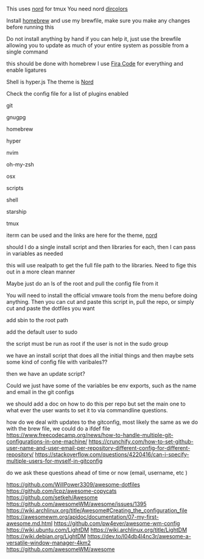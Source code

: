 This uses [nord][1] for tmux
You need nord [dircolors][3]

Install [homebrew][2] and use my brewfile, make sure you make any changes before running this

Do not install anything by hand if you can help it, just use the brewfile allowing you to update as much of your entire system as possible  from a single command

this should be done with homebrew
I use [Fira Code][5] for everything and enable ligatures

Shell is hyper.js
The theme is [Nord][6]

Check the config file for a list of plugins enabled

git

gnugpg

homebrew

hyper

nvim

oh-my-zsh

osx

scripts

shell

starship

tmux

iterm can be used and the links are here for the theme, [nord][7]

should I do a single install script and then libraries for each, then I can pass in variables as needed

this will use realpath to get the full file path to the libraries. Need to fige this out in a more clean manner

Maybe just do an ls of the root and pull the config file from it


You will need to install the official vmware tools from the menu before doing anything. Then you can cut and paste this script in, pull the repo, or simply cut and paste the dotfiles you want

add sbin to the root path

add the default user to sudo

the script must be run as root if the user is not in the sudo group

we have an install script that does all the initial things and then maybe sets some kind of config file with varibales??

then we have an update script?

Could we just have some of the variables be env exports, such as the name and email in the git configs

we should add a doc on how to do this per repo but set the main one to what ever the user wants to set it to via commandline questions.

how do we deal with updates to the gitconfig, most likely the same as we do with the brew file, we could do a ifdef file
https://www.freecodecamp.org/news/how-to-handle-multiple-git-configurations-in-one-machine/
https://crunchify.com/how-to-set-github-user-name-and-user-email-per-repository-different-config-for-different-repository/
https://stackoverflow.com/questions/4220416/can-i-specify-multiple-users-for-myself-in-gitconfig

do we ask these questions ahead of time or now (email, username, etc
)


https://github.com/WillPower3309/awesome-dotfiles
https://github.com/lcpz/awesome-copycats
https://github.com/setkeh/Awesome
https://github.com/awesomeWM/awesome/issues/1395
https://wiki.archlinux.org/title/Awesome#Creating_the_configuration_file
https://awesomewm.org/apidoc/documentation/07-my-first-awesome.md.html
https://github.com/pw4ever/awesome-wm-config
https://wiki.ubuntu.com/LightDM
https://wiki.archlinux.org/title/LightDM
https://wiki.debian.org/LightDM
https://dev.to/l04db4l4nc3r/awesome-a-versatile-window-manager-4km2
https://github.com/awesomeWM/awesome

[1]: https://www.nordtheme.com/docs/ports/tmux/installation#manual
[2]: https://brew.sh
[3]: https://github.com/arcticicestudio/nord-dircolors
[5]: https://github.com/tonsky/FiraCode
[6]: https://github.com/arcticicestudio/nord-hyper
[7]: https://github.com/arcticicestudio/nord-iterm2